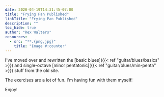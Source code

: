 ```yaml
---
date: 2020-04-19T14:31:45-07:00
title: "Frying Pan Published"
linkTitle: "Frying Pan Published"
description: ""
toc_hide: true
author: "Rex Walters"
resources:
  - src: "**.{png,jpg}"
    title: "Image #:counter"
---
```


I've moved over and rewritten the [basic blues]({{< ref "guitar/blues/basics" >}}) and single-octave [minor pentatonic]({{< ref "guitar/blues/min-penta" >}}) stuff from the old site.

The exercises are a lot of fun. I'm having fun with them myself!

Enjoy!
